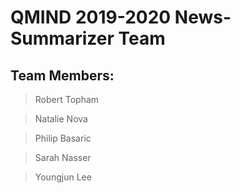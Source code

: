 # QMIND 2019-2020 News-Summarizer Team

## Team Members: 

>Robert Topham

>Natalie Nova

>Philip Basaric

>Sarah Nasser

>Youngjun Lee
